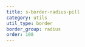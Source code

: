 ```yaml
---
title: s-border-radius-pill
category: utils
util_type: border
border_group: radius
order: 108
---
```

<span class="s-border-radius-pill"></span>